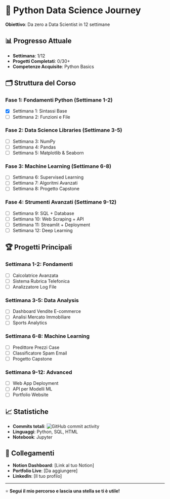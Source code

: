 # 🐍 Python Data Science Journey

**Obiettivo**: Da zero a Data Scientist in 12 settimane

## 📊 Progresso Attuale
- **Settimana**: 1/12
- **Progetti Completati**: 0/30+
- **Competenze Acquisite**: Python Basics

## 🗂️ Struttura del Corso

### Fase 1: Fondamenti Python (Settimane 1-2)
- [x] Settimana 1: Sintassi Base
- [ ] Settimana 2: Funzioni e File

### Fase 2: Data Science Libraries (Settimane 3-5)
- [ ] Settimana 3: NumPy
- [ ] Settimana 4: Pandas  
- [ ] Settimana 5: Matplotlib & Seaborn

### Fase 3: Machine Learning (Settimane 6-8)
- [ ] Settimana 6: Supervised Learning
- [ ] Settimana 7: Algoritmi Avanzati
- [ ] Settimana 8: Progetto Capstone

### Fase 4: Strumenti Avanzati (Settimane 9-12)
- [ ] Settimana 9: SQL + Database
- [ ] Settimana 10: Web Scraping + API
- [ ] Settimana 11: Streamlit + Deployment
- [ ] Settimana 12: Deep Learning

## 🏆 Progetti Principali

### Settimana 1-2: Fondamenti
- [ ] Calcolatrice Avanzata
- [ ] Sistema Rubrica Telefonica
- [ ] Analizzatore Log File

### Settimana 3-5: Data Analysis
- [ ] Dashboard Vendite E-commerce
- [ ] Analisi Mercato Immobiliare
- [ ] Sports Analytics

### Settimana 6-8: Machine Learning
- [ ] Predittore Prezzi Case
- [ ] Classificatore Spam Email
- [ ] Progetto Capstone

### Settimana 9-12: Advanced
- [ ] Web App Deployment
- [ ] API per Modelli ML
- [ ] Portfolio Website

## 📈 Statistiche
- **Commits totali**: ![GitHub commit activity](https://img.shields.io/github/commit-activity/m/tuo-username/python-datascience-journey)
- **Linguaggi**: Python, SQL, HTML
- **Notebook**: Jupyter

## 🔗 Collegamenti
- **Notion Dashboard**: [Link al tuo Notion]
- **Portfolio Live**: [Da aggiungere]
- **LinkedIn**: [Il tuo profilo]

---

⭐ **Segui il mio percorso e lascia una stella se ti è utile!**
